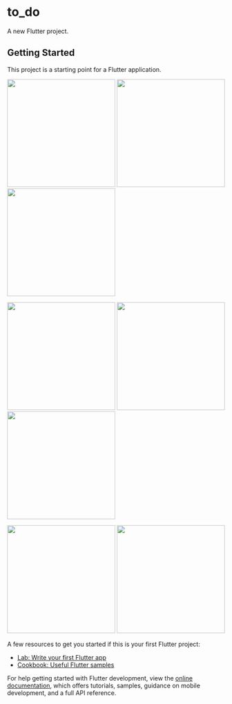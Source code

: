 # to_do

A new Flutter project.

## Getting Started

This project is a starting point for a Flutter application.

<p float="left">
  <img src="https://raw.githubusercontent.com/dayojiboye/flutter-to-do /master/screenshot/shot1.png" width="250" />
  <img src="https://raw.githubusercontent.com/dayojiboye/flutter-to-do /master/screenshot/shot2.png" width="250" />
  <img src="https://raw.githubusercontent.com/dayojiboye/flutter-to-do /master/screenshot/shot3.png" width="250" />
</p>
<p float="left">
  <img src="https://raw.githubusercontent.com/dayojiboye/flutter-to-do /master/screenshot/shot4.png" width="250" />
  <img src="https://raw.githubusercontent.com/dayojiboye/flutter-to-do /master/screenshot/shot5.png" width="250" />
  <img src="https://raw.githubusercontent.com/dayojiboye/flutter-to-do /master/screenshot/shot6.png" width="250" />
</p>
<p float="left">
  <img src="https://raw.githubusercontent.com/dayojiboye/flutter-to-do /master/screenshot/shot7.png" width="250" />
  <img src="https://raw.githubusercontent.com/dayojiboye/flutter-to-do /master/screenshot/shot8.png" width="250" />
</p>

A few resources to get you started if this is your first Flutter project:

- [Lab: Write your first Flutter app](https://docs.flutter.dev/get-started/codelab)
- [Cookbook: Useful Flutter samples](https://docs.flutter.dev/cookbook)

For help getting started with Flutter development, view the
[online documentation](https://docs.flutter.dev/), which offers tutorials,
samples, guidance on mobile development, and a full API reference.
